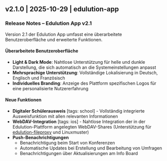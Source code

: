 ## v2.1.0 | 2025-10-29 | edulution-app

### Release Notes – Edulution App v2.1

Version 2.1 der Edulution App umfasst eine überarbeitete Benutzeroberfläche und erweiterte Funktionen.

#### Überarbeitete Benutzeroberfläche

- **Light & Dark Mode**: Nahtlose Unterstützung für helle und dunkle Darstellung, die sich automatisch an die Systemeinstellungen anpasst
- **Mehrsprachige Unterstützung**: Vollständige Lokalisierung in Deutsch, Englisch und Französisch
- **Individuelles Branding**: Anzeige des Plattform spezifischen Logos für eine personalisierte Nutzererfahrung

#### Neue Funktionen

- **Digitaler Schülerausweis** [tags: school] - Vollständig integrierte Ausweisfunktion mit allen relevanten Informationen
- **WebDAV-Integration** [tags: ios] - Nahtlose Integration der in der Edulution-Plattform angelegten WebDAV-Shares (Unterstützung für [edulution-fileproxy](https://docs.edulution.io/edulution-ui/edulution-fileproxy/) und Linuxmuster)
- **Push-Benachrichtigungen**
    - Benachrichtigung beim Start von Konferenzen
    - Automatische Updates bei Erstellung und Bearbeitung von Umfragen
    - Benachrichtigungen über Aktualisierungen am Info Board